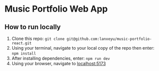 # Music Portfolio Web App

## How to run locally
1. Clone this repo: `git clone git@github.com:lanxeyu/music-portfolio-react.git`
2. Using your terminal, navigate to your local copy of the repo then enter: `npm install`
3. After installing dependencies, enter: `npm run dev`
4. Using your browser, navigate to [localhost:5173](http://localhost:5173/)